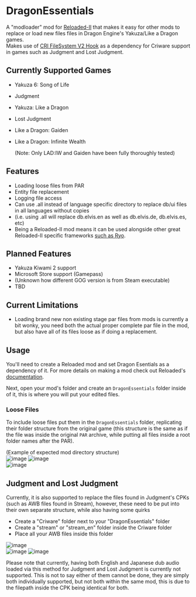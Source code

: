 # DragonEssentials
A "modloader" mod for [Reloaded-II](https://reloaded-project.github.io/Reloaded-II/) that makes it easy for other mods to replace or load new files files in Dragon Engine's Yakuza/Like a Dragon games.  
Makes use of [CRI FileSystem V2 Hook](https://github.com/Sewer56/CriFs.V2.Hook.ReloadedII/releases) as a dependency for Criware support in games such as Judgment and Lost Judgment.

## Currently Supported Games
- Yakuza 6: Song of Life
- Judgment
- Yakuza: Like a Dragon
- Lost Judgment
- Like a Dragon: Gaiden  
- Like a Dragon: Infinite Wealth

  (Note: Only LAD:IW and Gaiden have been fully thoroughly tested)

## Features
- Loading loose files from PAR
- Entity file replacement
- Logging file access
- Can use .all instead of language specific directory to replace db/ui files in all languages without copies
- (i.e. using .all will replace db.elvis.en as well as db.elvis.de, db.elvis.es, etc)
- Being a Reloaded-II mod means it can be used alongside other great Reloaded-II specific frameworks [such as Ryo](https://github.com/T-PoseRatkechi/Ryo).

## Planned Features
- Yakuza Kiwami 2 support
- Microsoft Store support (Gamepass)
- (Unknown how different GOG version is from Steam executable)
- TBD

## Current Limitations  
- Loading brand new non existing stage par files from mods is currently a bit wonky, you need both the actual proper complete par file in the mod, but also have all of its files loose as if doing a replacement.


## Usage
You'll need to create a Reloaded mod and set Dragon Esentials as a dependency of it. For more details on making a mod check out Reloaded's [documentation](https://reloaded-project.github.io/Reloaded-II/CreatingMods/).

Next, open your mod's folder and create an `DragonEssentials` folder inside of it, this is where you will put your edited files. 

### Loose Files
To include loose files put them in the `DragonEssentials` folder, replicating their folder structure from the original game (this structure is the same as if the file was inside the original `PAR` archive, while putting all files inside a root folder names after the PAR).

(Example of expected mod directory structure)  
![image](https://github.com/user-attachments/assets/234cc5e9-66e5-4a15-b641-205658a769c4)
![image](https://github.com/user-attachments/assets/0c64ce12-9ae1-485f-b541-7ac4b0018d8d)  
![image](https://github.com/user-attachments/assets/a99ea52c-75f0-4249-a892-10d693258597)


## Judgment and Lost Judgment  
Currently, it is also supported to replace the files found in Judgment's CPKs (such as AWB files found in Stream), however, these need to be put into their own separate structure, while also having some quirks  

- Create a "Criware" folder next to your "DragonEssentials" folder
- Create a "stream" or "stream_en" folder inside the Criware folder
- Place all your AWB files inside this folder

![image](https://github.com/user-attachments/assets/9947f94e-4b78-4077-a921-47860d217e7d)  
![image](https://github.com/user-attachments/assets/c7075de9-4c62-490b-ab0e-afdb1d3cda63)
![image](https://github.com/user-attachments/assets/664dedfd-9f35-428a-a393-96c23d3cc725)


Please note that currently, having both English and Japanese dub audio loaded via this method for Judgment and Lost Judgment is currently not supported. This is not to say either of them cannot be done, they are simply both individually supported, but not both within the same mod, this is due to the filepath inside the CPK being identical for both.
